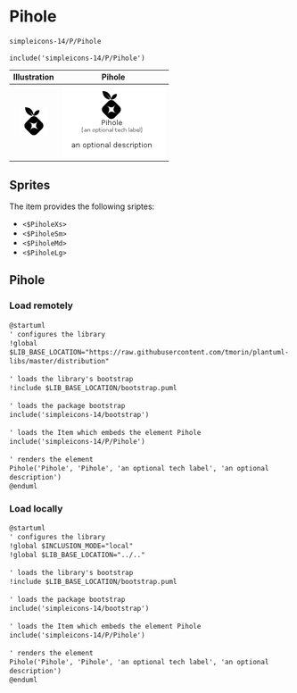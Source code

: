# Pihole


```text
simpleicons-14/P/Pihole
```

```text
include('simpleicons-14/P/Pihole')
```



| Illustration | Pihole |
| :---: | :---: |
| ![illustration for Illustration](../../simpleicons-14/P/Pihole.png) | ![illustration for Pihole](../../simpleicons-14/P/Pihole.Local.png) |



## Sprites
The item provides the following sriptes:

- `<$PiholeXs>`
- `<$PiholeSm>`
- `<$PiholeMd>`
- `<$PiholeLg>`





## Pihole

### Load remotely
```plantuml
@startuml
' configures the library
!global $LIB_BASE_LOCATION="https://raw.githubusercontent.com/tmorin/plantuml-libs/master/distribution"

' loads the library's bootstrap
!include $LIB_BASE_LOCATION/bootstrap.puml

' loads the package bootstrap
include('simpleicons-14/bootstrap')

' loads the Item which embeds the element Pihole
include('simpleicons-14/P/Pihole')

' renders the element
Pihole('Pihole', 'Pihole', 'an optional tech label', 'an optional description')
@enduml
```

### Load locally
```plantuml
@startuml
' configures the library
!global $INCLUSION_MODE="local"
!global $LIB_BASE_LOCATION="../.."

' loads the library's bootstrap
!include $LIB_BASE_LOCATION/bootstrap.puml

' loads the package bootstrap
include('simpleicons-14/bootstrap')

' loads the Item which embeds the element Pihole
include('simpleicons-14/P/Pihole')

' renders the element
Pihole('Pihole', 'Pihole', 'an optional tech label', 'an optional description')
@enduml
```

